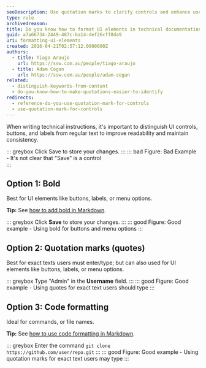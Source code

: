 ```yaml
---
seoDescription: Use quotation marks to clarify controls and enhance user understanding in technical documentation, improving searchability and readability.
type: rule
archivedreason:
title: Do you know how to format UI elements in technical documentation?
guid: a7a66734-2449-487c-ba14-def26cff8da9
uri: formatting-ui-elements
created: 2016-04-21T02:57:12.0000000Z
authors: 
  - title: Tiago Araujo
    url: https://ssw.com.au/people/tiago-araujo
  - title: Adam Cogan
    url: https://ssw.com.au/people/adam-cogan
related:
  - distinguish-keywords-from-content
  - do-you-know-how-to-make-quotations-easier-to-identify
redirects:
  - reference-do-you-use-quotation-mark-for-controls
  - use-quotation-mark-for-controls
---
```


When writing technical instructions, it's important to distinguish UI controls, buttons, and labels from regular text to improve readability and maintain consistency.

<!--endintro-->

::: greybox
Click Save to store your changes.
:::
::: bad
Figure: Bad Example - It's not clear that "Save" is a control  
:::

## Option 1: Bold

Best for UI elements like buttons, labels, or menu options.

**Tip:** See [how to add bold in Markdown](/rule/#2-text-decorations).

::: greybox
Click **Save** to store your changes.
:::
::: good
Figure: Good example - Using bold for buttons and menu options
:::

## Option 2: Quotation marks (quotes)

Best for exact texts users must enter/type; but can also used for UI elements like buttons, labels, or menu options.

::: greybox
Type "Admin" in the **Username** field.
:::
::: good
Figure: Good example - Using quotes for exact text users should type
:::

## Option 3: Code formatting

Ideal for commands, or file names.

**Tip:** See [how to use code formatting in Markdown](/rule/#10-code).

::: greybox
Enter the command `git clone https://github.com/user/repo.git`
:::
::: good
Figure: Good example - Using quotation marks for exact text users may type
:::
